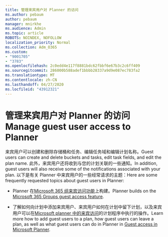 ```yaml
---
title: 管理来宾用户对 Planner 的访问
ms.author: pebaum
author: pebaum
manager: mnirkhe
ms.audience: Admin
ms.topic: article
ROBOTS: NOINDEX, NOFOLLOW
localization_priority: Normal
ms.collection: Adm_O365
ms.custom:
- "9001705"
- "3783"
ms.openlocfilehash: 2c0edd4e117f8881bdc62fbbf6e67b3c2c6ff409
ms.sourcegitcommit: 286000b588adef1bbbb28337a9d9e087ec783fa2
ms.translationtype: MT
ms.contentlocale: zh-CN
ms.lasthandoff: 04/27/2020
ms.locfileid: "43912321"
---
```

# <a name="manage-guest-user-access-to-planner"></a><span data-ttu-id="878e1-102">管理来宾用户对 Planner 的访问</span><span class="sxs-lookup"><span data-stu-id="878e1-102">Manage guest user access to Planner</span></span>

<span data-ttu-id="878e1-103">来宾用户可以创建和删除存储桶和任务、编辑任务域和编辑计划名称。</span><span class="sxs-lookup"><span data-stu-id="878e1-103">Guest users can create and delete buckets and tasks, edit task fields, and edit the plan name.</span></span> <span data-ttu-id="878e1-104">此外，来宾用户还将收到与您的计划关联的一些通知。</span><span class="sxs-lookup"><span data-stu-id="878e1-104">In addition, guest users will also receive some of the notifications associated with your plan.</span></span> <span data-ttu-id="878e1-105">以下是有关 Planner 中来宾用户的一些经常请求的主题：</span><span class="sxs-lookup"><span data-stu-id="878e1-105">Here are some frequently requested topics about guest users in Planner:</span></span>

- <span data-ttu-id="878e1-106">Planner 在[Microsoft 365 组来宾访问功能](https://support.office.com/article/Adding-guests-to-Office-365-Groups-bfc7a840-868f-4fd6-a390-f347bf51aff6)上构建。</span><span class="sxs-lookup"><span data-stu-id="878e1-106">Planner builds on the [Microsoft 365 Groups guest access feature](https://support.office.com/article/Adding-guests-to-Office-365-Groups-bfc7a840-868f-4fd6-a390-f347bf51aff6).</span></span> 

- <span data-ttu-id="878e1-107">了解如何向计划中添加来宾用户、来宾用户如何在计划中留下计划，以及来宾用户可以在[Microsoft planner 中的来宾访问](https://support.office.com/article/Guest-access-in-Microsoft-Planner-cc5d7f96-dced-4da4-ab62-08c72d9759c6)的计划程序中执行的操作。</span><span class="sxs-lookup"><span data-stu-id="878e1-107">Learn more how to add guest users to a plan, how guest users can leave a plan, as well as what guest users can do in Planner in [Guest access in Microsoft Planner](https://support.office.com/article/Guest-access-in-Microsoft-Planner-cc5d7f96-dced-4da4-ab62-08c72d9759c6).</span></span>
